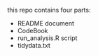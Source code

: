 this repo contains four parts: 

* README document
* CodeBook
* run_analysis.R script
* tidydata.txt